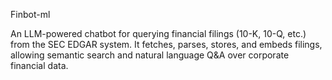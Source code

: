 Finbot-ml

An LLM-powered chatbot for querying financial filings (10-K, 10-Q, etc.) from the SEC EDGAR system.
It fetches, parses, stores, and embeds filings, allowing semantic search and natural language Q&A over corporate financial data.